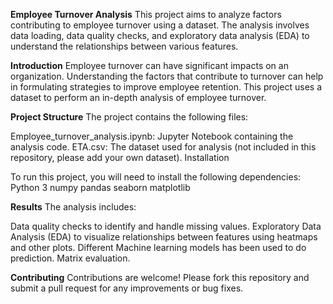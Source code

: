 **Employee Turnover Analysis**
This project aims to analyze factors contributing to employee turnover using a dataset. The analysis involves data loading, data quality checks, and exploratory data analysis (EDA) to understand the relationships between various features.

**Introduction**
Employee turnover can have significant impacts on an organization. Understanding the factors that contribute to turnover can help in formulating strategies to improve employee retention. This project uses a dataset to perform an in-depth analysis of employee turnover.

**Project Structure**
The project contains the following files:

Employee_turnover_analysis.ipynb: Jupyter Notebook containing the analysis code.
ETA.csv: The dataset used for analysis (not included in this repository, please add your own dataset).
Installation

To run this project, you will need to install the following dependencies:
Python 3
numpy
pandas
seaborn
matplotlib

**Results**
The analysis includes:

Data quality checks to identify and handle missing values.
Exploratory Data Analysis (EDA) to visualize relationships between features using heatmaps and other plots.
Different Machine learning models has been used to do prediction.
Matrix evaluation.

**Contributing**
Contributions are welcome! Please fork this repository and submit a pull request for any improvements or bug fixes.
